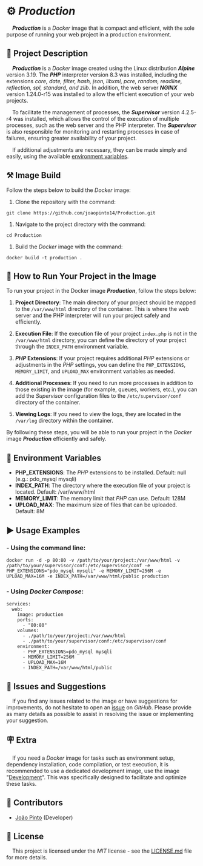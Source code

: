 # ⚙️ *Production*

&nbsp;&nbsp;&nbsp;&nbsp;***Production*** is a *Docker* image that is compact and efficient, with the sole purpose of running your web project 
in a production environment.

## 📖 Project Description

&nbsp;&nbsp;&nbsp;&nbsp;***Production*** is a *Docker* image created using the Linux distribution ***Alpine*** version 3.19.
The ***PHP*** interpreter version 8.3 was installed, including the extensions *core, date, filter, hash, json, libxml, pcre,
random, readline, reflection, spl, standard, and zlib*. In addition, the web server ***NGINX*** version 1.24.0-r15 was installed
to allow the efficient execution of your web projects.

&nbsp;&nbsp;&nbsp;&nbsp;To facilitate the management of processes, the ***Supervisor*** version 4.2.5-r4 was installed, which allows
the control of the execution of multiple processes, such as the web server and the PHP interpreter. The ***Supervisor*** is also responsible
for monitoring and restarting processes in case of failures, ensuring greater availability of your project.

&nbsp;&nbsp;&nbsp;&nbsp;If additional adjustments are necessary, they can be made simply and easily, using the available
[environment variables](#-environment-variables).

## ⚒️ Image Build

Follow the steps below to build the *Docker* image:

1. Clone the repository with the command:

```
git clone https://github.com/joaopinto14/Production.git
```

1. Navigate to the project directory with the command:

```
cd Production
```

1. Build the *Docker* image with the command:

```
docker build -t production .
```

## 🚀 How to Run Your Project in the Image

To run your project in the Docker image ***Production***, follow the steps below:

1. **Project Directory**: The main directory of your project should be mapped to the `/var/www/html` directory of the container. This is where the web server and the PHP interpreter will run your project safely and efficiently.

2. **Execution File**: If the execution file of your project `index.php` is not in the `/var/www/html` directory, you can define the directory of your project through the `INDEX_PATH` environment variable.

3. ***PHP* Extensions**: If your project requires additional *PHP* extensions or adjustments in the *PHP* settings, you can define the `PHP_EXTENSIONS`, `MEMORY_LIMIT`, and `UPLOAD_MAX` environment variables as needed.

4. **Additional Processes**: If you need to run more processes in addition to those existing in the image (for example, queues, workers, etc.), you can add the *Supervisor* configuration files to the `/etc/supervisor/conf` directory of the container.

5. **Viewing Logs**: If you need to view the logs, they are located in the `/var/log` directory within the container.

By following these steps, you will be able to run your project in the *Docker* image ***Production*** efficiently and safely.

## 📑 Environment Variables

- **PHP_EXTENSIONS**: The *PHP* extensions to be installed. Default: null (e.g.: pdo_mysql mysqli)
- **INDEX_PATH**: The directory where the execution file of your project is located. Default: /var/www/html
- **MEMORY_LIMIT**: The memory limit that *PHP* can use. Default: 128M
- **UPLOAD_MAX**: The maximum size of files that can be uploaded. Default: 8M

## ▶️ Usage Examples

### - Using the command line:
```
docker run -d -p 80:80 -v /path/to/your/project:/var/www/html -v /path/to/your/supervisor/conf:/etc/supervisor/conf -e PHP_EXTENSIONS="pdo_mysql mysqli" -e MEMORY_LIMIT=256M -e UPLOAD_MAX=16M -e INDEX_PATH=/var/www/html/public production
```
### - Using *Docker Compose*:
```
services:
  web:
    image: production
    ports:
      - "80:80"
    volumes:
      - ./path/to/your/project:/var/www/html
      - ./path/to/your/supervisor/conf:/etc/supervisor/conf
    environment:
      - PHP_EXTENSIONS=pdo_mysql mysqli
      - MEMORY_LIMIT=256M
      - UPLOAD_MAX=16M
      - INDEX_PATH=/var/www/html/public
```

## 📝 Issues and Suggestions

&nbsp;&nbsp;&nbsp;&nbsp;If you find any issues related to the image or have suggestions for improvements, do not hesitate to open an
[issue](https://github.com/joaopinto14/Production/issues/new/choose) on *GitHub*. Please provide as many
details as possible to assist in resolving the issue or implementing your suggestion.

## 🪧 Extra

&nbsp;&nbsp;&nbsp;&nbsp;If you need a *Docker* image for tasks such as environment setup, dependency installation, code 
compilation, or test execution, it is recommended to use a dedicated development image, use the image 
"[Development](https://github.com/joaopinto14/Development)". This was specifically designed to facilitate and optimize these tasks.

## 👥 Contributors

- [João Pinto](https://github.com/joaopinto14) (Developer)

## 🧾️ License

&nbsp;&nbsp;&nbsp;&nbsp;This project is licensed under the *MIT* license - see the [LICENSE.md](LICENSE.md) file for more details.
